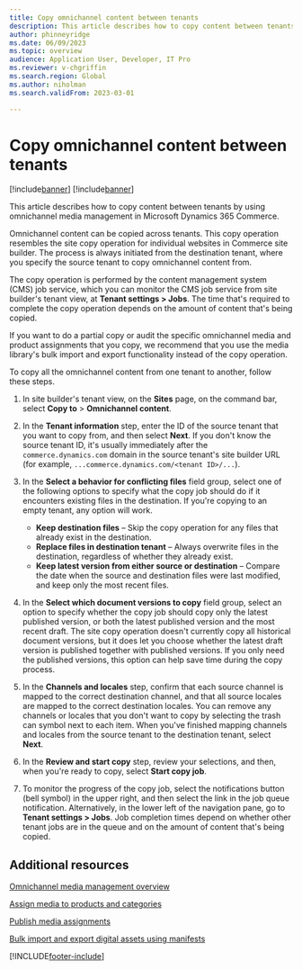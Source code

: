 ```yaml
---
title: Copy omnichannel content between tenants
description: This article describes how to copy content between tenants by using omnichannel media management in Microsoft Dynamics 365 Commerce.
author: phinneyridge
ms.date: 06/09/2023
ms.topic: overview
audience: Application User, Developer, IT Pro
ms.reviewer: v-chgriffin
ms.search.region: Global
ms.author: niholman
ms.search.validFrom: 2023-03-01

---
```


# Copy omnichannel content between tenants

[!include[banner](../includes/banner.md)]
[!include[banner](../includes/preview-banner.md)]

This article describes how to copy content between tenants by using omnichannel media management in Microsoft Dynamics 365 Commerce.

Omnichannel content can be copied across tenants. This copy operation resembles the site copy operation for individual websites in Commerce site builder. The process is always initiated from the destination tenant, where you specify the source tenant to copy omnichannel content from.

The copy operation is performed by the content management system (CMS) job service, which you can monitor the CMS job service from site builder's tenant view, at **Tenant settings \> Jobs**. The time that's required to complete the copy operation depends on the amount of content that's being copied.

If you want to do a partial copy or audit the specific omnichannel media and product assignments that you copy, we recommend that you use the media library's bulk import and export functionality instead of the copy operation.

To copy all the omnichannel content from one tenant to another, follow these steps.

1. In site builder's tenant view, on the **Sites** page, on the command bar, select **Copy to** \> **Omnichannel content**.
1. In the **Tenant information** step, enter the ID of the source tenant that you want to copy from, and then select **Next**. If you don't know the source tenant ID, it's usually immediately after the `commerce.dynamics.com` domain in the source tenant's site builder URL (for example, `...commerce.dynamics.com/<tenant ID>/...`).
1. In the **Select a behavior for conflicting files** field group, select one of the following options to specify what the copy job should do if it encounters existing files in the destination. If you're copying to an empty tenant, any option will work.

    - **Keep destination files** – Skip the copy operation for any files that already exist in the destination.
    - **Replace files in destination tenant** – Always overwrite files in the destination, regardless of whether they already exist.
    - **Keep latest version from either source or destination** – Compare the date when the source and destination files were last modified, and keep only the most recent files.

1. In the **Select which document versions to copy** field group, select an option to specify whether the copy job should copy only the latest published version, or both the latest published version and the most recent draft. The site copy operation doesn't currently copy all historical document versions, but it does let you choose whether the latest draft version is published together with published versions. If you only need the published versions, this option can help save time during the copy process.
1. In the **Channels and locales** step, confirm that each source channel is mapped to the correct destination channel, and that all source locales are mapped to the correct destination locales. You can remove any channels or locales that you don't want to copy by selecting the trash can symbol next to each item. When you've finished mapping channels and locales from the source tenant to the destination tenant, select **Next**.
1. In the **Review and start copy** step, review your selections, and then, when you're ready to copy, select **Start copy job**.
1. To monitor the progress of the copy job, select the notifications button (bell symbol) in the upper right, and then select the link in the job queue notification. Alternatively, in the lower left of the navigation pane, go to **Tenant settings \> Jobs**. Job completion times depend on whether other tenant jobs are in the queue and on the amount of content that's being copied.

## Additional resources

[Omnichannel media management overview](omnichannel-media-management-overview.md)

[Assign media to products and categories](assign-media-omnichannel.md)

[Publish media assignments](publish-media-omnichannel.md)

[Bulk import and export digital assets using manifests](import-export-manifest.md)

[!INCLUDE[footer-include](../includes/footer-banner.md)]
